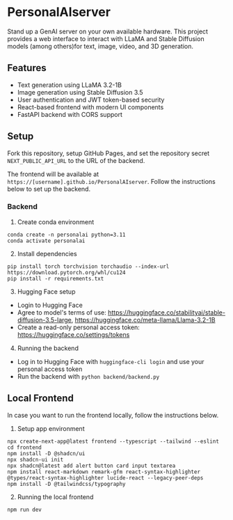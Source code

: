 # PersonalAIserver
Stand up a GenAI server on your own available hardware. This project provides a web interface to interact with LLaMA and Stable Diffusion models (among others)for text, image, video, and 3D generation.

## Features
- Text generation using LLaMA 3.2-1B
- Image generation using Stable Diffusion 3.5
- User authentication and JWT token-based security
- React-based frontend with modern UI components
- FastAPI backend with CORS support

## Setup

Fork this repository, setup GitHub Pages, and set the repository secret `NEXT_PUBLIC_API_URL` to the URL of the backend.

The frontend will be available at `https://[username].github.io/PersonalAIserver`. Follow the instructions below to set up the backend.

### Backend
1. Create conda environment
```
conda create -n personalai python=3.11
conda activate personalai
```
2. Install dependencies
```
pip install torch torchvision torchaudio --index-url https://download.pytorch.org/whl/cu124
pip install -r requirements.txt
```

3. Hugging Face setup
- Login to Hugging Face
- Agree to model's terms of use: https://huggingface.co/stabilityai/stable-diffusion-3.5-large, https://huggingface.co/meta-llama/Llama-3.2-1B
- Create a read-only personal access token: https://huggingface.co/settings/tokens

4. Running the backend
- Log in to Hugging Face with `huggingface-cli login` and use your personal access token
- Run the backend with `python backend/backend.py`

## Local Frontend

In case you want to run the frontend locally, follow the instructions below.

1. Setup app environment
```
npx create-next-app@latest frontend --typescript --tailwind --eslint
cd frontend
npm install -D @shadcn/ui
npx shadcn-ui init
npx shadcn@latest add alert button card input textarea
npm install react-markdown remark-gfm react-syntax-highlighter @types/react-syntax-highlighter lucide-react --legacy-peer-deps
npm install -D @tailwindcss/typography
```

2. Running the local frontend
```
npm run dev
```




